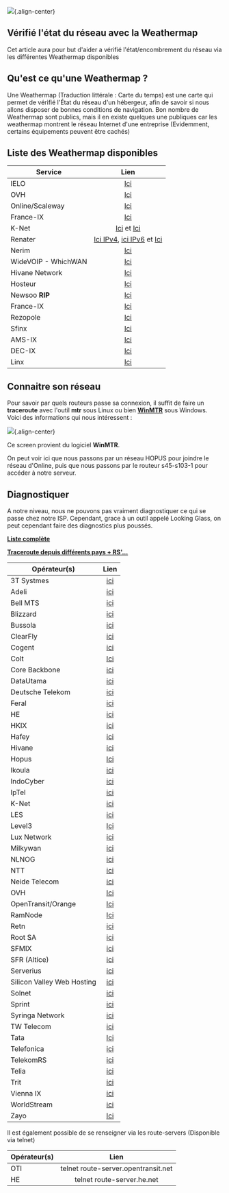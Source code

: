 ![](/franceix-weathermap.png){.align-center}

## Vérifié l'état du réseau avec la Weathermap

Cet article aura pour but d'aider a vérifié l'état/encombrement du
réseau via les différentes Weathermap disponibles

## Qu'est ce qu'une Weathermap ?

Une Weathermap (Traduction littérale : Carte du temps) est une carte qui
permet de vérifié l'État du réseau d'un hébergeur, afin de savoir si
nous allons disposer de bonnes conditions de navigation. Bon nombre de
Weathermap sont publics, mais il en existe quelques une publiques car
les weathermap montrent le réseau Internet d'une entreprise
(Evidemment, certains équipements peuvent être cachés)

## Liste des Weathermap disponibles

|  Service               |  Lien
|----------|:-------------:|
|  IELO| [Ici](http://weathermap.ielo.net/) |
|  OVH| [Ici](http://weathermap.ovh.net/) |
|  Online/Scaleway| [Ici](http://netmap.scaleway.com/) |
| France-IX | [Ici](https://tools.franceix.net/) |
|  K-Net | [Ici](https://as24904.kwaoo.net/) et [Ici](https://k-net-stats.lafibre.info/)
| Renater      |   [Ici IPv4](http://pasillo.renater.fr/weathermap/weathermap_metropole.html), [ici IPv6](https://pasillo.renater.fr/weathermap/weathermap_metropole_ipv6.html) et [Ici](https://pasillo.renater.fr/weathermap/weathermap_idf.html)
|  Nerim| [Ici](http://stats.nerim.net/nav/map) |
|  WideVOIP - WhichWAN | [Ici](http://www.as42456.com/fr/weathermap) |
|  Hivane Network | [Ici](http://www.hivane.net/info/weathermap.html)
|  Hosteur| [Ici](http://www.hosteur.com/infos/infrastructures-reseaux.php)
|  Newsoo **RIP**| [Ici](https://newsoo.fr/cacti/weathermap.png)
|  France-IX| [Ici](https://tools.franceix.net/stats/aggregated)
|  Rezopole| [Ici](https://noc.rezopole.net/) |
|  Sfinx  | [Ici](https://www.sfinx.fr/) |
|  AMS-IX| [Ici](https://ams-ix.net/technical/statistics)
|  DEC-IX| [Ici](https://www.de-cix.net/about/statistics/)
|  Linx| [Ici](https://www.linx.net/pubtools/trafficstatshtml)

## Connaitre son réseau

Pour savoir par quels routeurs passe sa connexion, il suffit de faire un
**traceroute** avec l'outil **mtr** sous Linux ou bien
**[WinMTR](http://winmtr.net/)** sous Windows. Voici des informations
qui nous intéressent :

![](/mtr.png){.align-center}

Ce screen provient du logiciel **WinMTR**.

On peut voir ici que nous passons par un réseau HOPUS pour joindre le
réseau d'Online, puis que nous passons par le routeur s45-s103-1 pour
accéder à notre serveur.

## Diagnostiquer

A notre niveau, nous ne pouvons pas vraiment diagnostiquer ce qui se
passe chez notre ISP. Cependant, grace à un outil appelé Looking Glass,
on peut cependant faire des diagnostics plus poussés.

**[Liste complète](http://www.bgplookingglass.com/)**

**[Traceroute depuis différents pays + RS'...](http://www.traceroute.org/)**

|  Opérateur(s)               |  Lien
|----------|:-------------:|
|  3T Systmes                  | [ici](http://lg.3tsystems.net/cgi-bin/bgplg) |
|  Adeli                       | [ici](https://lg.adeli.biz/) |
|  Bell MTS                    | [ici](http://lg.mtsdatacentres.com/cgi-bin/bgplg) |
|  Blizzard                    | [ici](http://us-looking-glass.battle.net/) |
|  Bussola                     | [ici](http://bussola.as21034.net/) |
|  ClearFly                    | [ici](https://lg.clearfly.net/cgi-bin/bgplg/) |
|  Cogent                      | [ici](http://cogentco.com/fr/network/looking-glass) |
|  Colt                        | [Ici](https://portal.colt.net/lg/private/lookingGlassExec.do) |
|  Core Backbone               | [ici](http://lg.core-backbone.com/) |
|  DataUtama                   | [ici](http://lg.datautama.net.id/cgi-bin) |
|  Deutsche Telekom            | [ici](https://f-lga1.f.de.net.dtag.de/index.php) |
|  Feral                       | [ici](https://network.feral.io/looking-glass) |
|  HE                          | [ici](https://lg.he.net/) |
|  HKIX                        | [ici](https://www.hkix.net/hkix/hkixlg.htm) |
|  Hafey                       | [ici](http://www.hafey.org/cgi-bin/bgplg) |
|  Hivane                      | [ici](https://lg.hivane.net/) |
|  Hopus                       | [Ici](http://lg.hopus.net/) |
|  Ikoula                      | [ici](http://lg.ikoula.com/) |
|  IndoCyber                   | [ici](http://bgplg.indocyber.net.id/) |
|  IpTel                       | [ici](https://lg.iptel.by/cgi-bin/bgplg) |
|  K-Net                       | [ici](https://lg.kwaoo.net/) |
|  LES                         | [ici](http://lg.les.net/cgi-bin/bgplg) |
|  Level3                      | [Ici](http://lookingglass.level3.net/) |
|  Lux Network                 | [ici](https://lg.luxnetwork.eu/) |
|  Milkywan                    | [ici](https://lg.milkywan.fr/) |
|  NLNOG                       | [ici](http://lg.ring.nlnog.net/) |
|  NTT                         | [ici](https://www.us.ntt.net/support/looking-glass/) |
|  Neide Telecom               | [ici](http://lg.neidetelecom.com/) |
|  OVH                         | [Ici](https://lg.ovh.net/) |
|  OpenTransit/Orange          | [Ici](https://looking-glass.opentransit.net/) |
|  RamNode                     | [Ici](http://lg.nl.ramnode.com/) |
|  Retn                        | [ici](http://lg.retn.net/) |
|  Root SA                     | [ici](http://lg.root.lu/) |
|  SFMIX                       | [ici](http://lg.sfmix.org/cgi-bin) |
|  SFR (Altice)                | [ici](http://peering.sfr.net/index.php?task=lg) |
|  Serverius                   | [ici](http://lg.serverius.net/) |
|  Silicon Valley Web Hosting  | [ici](http://lg.sjc02.svwh.net/cgi-bin/bgplg) |
|  Solnet                      | [ici](http://lg.solnet.ch/) |
|  Sprint                      | [ici](https://www.sprint.net/lg/lg_start.php) |
|  Syringa Network             | [ici](http://lg.syringanetworks.net/cgi-bin/bgplg) |
|  TW Telecom                  | [ici](http://lglass.twtelecom.net/) |
|  Tata                        | [Ici](http://lg.as6453.net/lg/) |
|  Telefonica                  | [ici](https://www.business-solutions.telefonica.com/fr/looking-glass/) |
|  TelekomRS                   | [ici](http://lg.telekom.rs/cgi-bin) |
|  Telia                       | [ici](http://lg.telia.net/) |
|  Trit                        | [ici](http://lg.trit.net/cgi-bin/bgplg) |
|  Vienna IX                   | [ici](https://www.vix.at/vix_lookingglass.html) |
|  WorldStream                 | [ici](/lg.worldstream.nl) |
|  Zayo                        | [Ici](http://lg.as8218.eu/) |

Il est également possible de se renseigner via les route-servers
(Disponible via telnet)

|  Opérateur(s) |  Lien |
|----------|:-------------:|
|  OTI     |      telnet route-server.opentransit.net |
|  HE      |      telnet route-server.he.net |
